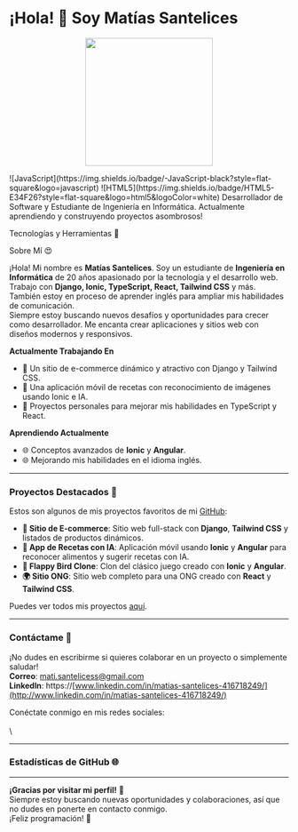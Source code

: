 # ¡Hola! 👋 Soy Matías Santelices
<p align="center">
  <img src="https://miro.medium.com/max/2048/1*OohqW5DGh9CQS4hLY5FXzA.png" height="230"/>
</p>
![JavaScript](https://img.shields.io/badge/-JavaScript-black?style=flat-square&logo=javascript)
![HTML5](https://img.shields.io/badge/HTML5-E34F26?style=flat-square&logo=html5&logoColor=white)
Desarrollador de Software y Estudiante de Ingeniería en Informática.
Actualmente aprendiendo y construyendo proyectos asombrosos!

Tecnologías y Herramientas 🚀

&#x20;    &#x20;

 Sobre Mí 😍

¡Hola! Mi nombre es **Matías Santelices**. Soy un estudiante de **Ingeniería en Informática** de 20 años apasionado por la tecnología y el desarrollo web. Trabajo con **Django, Ionic, TypeScript, React, Tailwind CSS** y más. También estoy en proceso de aprender inglés para ampliar mis habilidades de comunicación.\
Siempre estoy buscando nuevos desafíos y oportunidades para crecer como desarrollador. Me encanta crear aplicaciones y sitios web con diseños modernos y responsivos.

**Actualmente Trabajando En**

- 🏦 Un sitio de e-commerce dinámico y atractivo con Django y Tailwind CSS.
- 🍲 Una aplicación móvil de recetas con reconocimiento de imágenes usando Ionic e IA.
- 🌟 Proyectos personales para mejorar mis habilidades en TypeScript y React.

**Aprendiendo Actualmente**

- 🌐 Conceptos avanzados de **Ionic** y **Angular**.
- 🌐 Mejorando mis habilidades en el idioma inglés.

---

### Proyectos Destacados 🚀

Estos son algunos de mis proyectos favoritos de mi [GitHub](https://github.com/Matizzzi):

- **🔄 Sitio de E-commerce**: Sitio web full-stack con **Django**, **Tailwind CSS** y listados de productos dinámicos.
- **🍲 App de Recetas con IA**: Aplicación móvil usando **Ionic** y **Angular** para reconocer alimentos y sugerir recetas con IA.
- **💚 Flappy Bird Clone**: Clon del clásico juego creado con **Ionic** y **Angular**.
- **🌍 Sitio ONG**: Sitio web completo para una ONG creado con **React** y **Tailwind CSS**.

Puedes ver todos mis proyectos [aquí](https://github.com/Matizzzi).

---

### Contáctame 📧

¡No dudes en escribirme si quieres colaborar en un proyecto o simplemente saludar!\
**Correo**: [mati.santelicess@gmail.com](mailto\:mati.santelicess@gmail.com)\
**LinkedIn**: https\://[www.linkedin.com/in/matias-santelices-416718249/](http://www.linkedin.com/in/matias-santelices-416718249/)

Conéctate conmigo en mis redes sociales:\
\
\


---

### Estadísticas de GitHub 🌐



---

**¡Gracias por visitar mi perfil!** 💚\
Siempre estoy buscando nuevas oportunidades y colaboraciones, así que no dudes en ponerte en contacto conmigo.\
¡Feliz programación! 🚀

